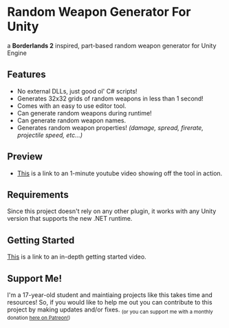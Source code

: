 # Random Weapon Generator For Unity

a __Borderlands 2__ inspired, part-based random weapon generator for Unity Engine

## Features

- No external DLLs, just good ol' C# scripts!
- Generates 32x32 grids of random weapons in less than 1 second!
- Comes with an easy to use editor tool.
- Can generate random weapons during runtime!
- Can generate random weapon names.
- Generates random weapon properties! _(damage, spread, firerate, projectile speed, etc...)_

## Preview

- [This](https://youtu.be/icu-sKq9Uzw) is a link to an 1-minute youtube video showing off the tool in action.

## Requirements

Since this project doesn't rely on any other plugin, it works with any Unity version that supports the new .NET runtime.

## Getting Started

[This](https://youtu.be/ITVjyzaxtmE) is a link to an in-depth getting started video.

## Support Me!

I'm a 17-year-old student and maintiaing projects like this takes time and resources! So, if you would like to help me out you can contribute to this project by making updates and/or fixes. <sub>(or you can support me with a monthly donation [here on Patreon!](https://www.patreon.com/winterboltgames))</sub>
